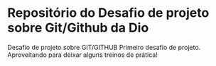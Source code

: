 # Repositório do Desafio de projeto sobre Git/Github da Dio
Desafio de projeto sobre GIT/GITHUB
Primeiro desafio de projeto.
Aproveitando para deixar alguns treinos de prática!
